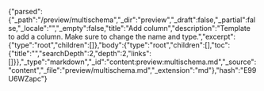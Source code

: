 {"parsed":{"_path":"/preview/multischema","_dir":"preview","_draft":false,"_partial":false,"_locale":"","_empty":false,"title":"Add column","description":"Template to add a column. Make sure to change the name and type.","excerpt":{"type":"root","children":[]},"body":{"type":"root","children":[],"toc":{"title":"","searchDepth":2,"depth":2,"links":[]}},"_type":"markdown","_id":"content:preview:multischema.md","_source":"content","_file":"preview/multischema.md","_extension":"md"},"hash":"E99U6WZapc"}